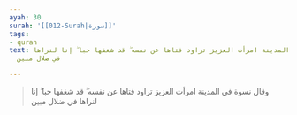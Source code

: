 ```yaml
---
ayah: 30
surah: '[[012-Surah|سورة]]'
tags:
- quran
text: وقال نسوة في المدينة امرأت العزيز تراود فتاها عن نفسه ۖ قد شغفها حبا ۖ إنا لنراها
  في ضلال مبين

---
```

> وقال نسوة في المدينة امرأت العزيز تراود فتاها عن نفسه ۖ قد شغفها حبا ۖ إنا لنراها في ضلال مبين

